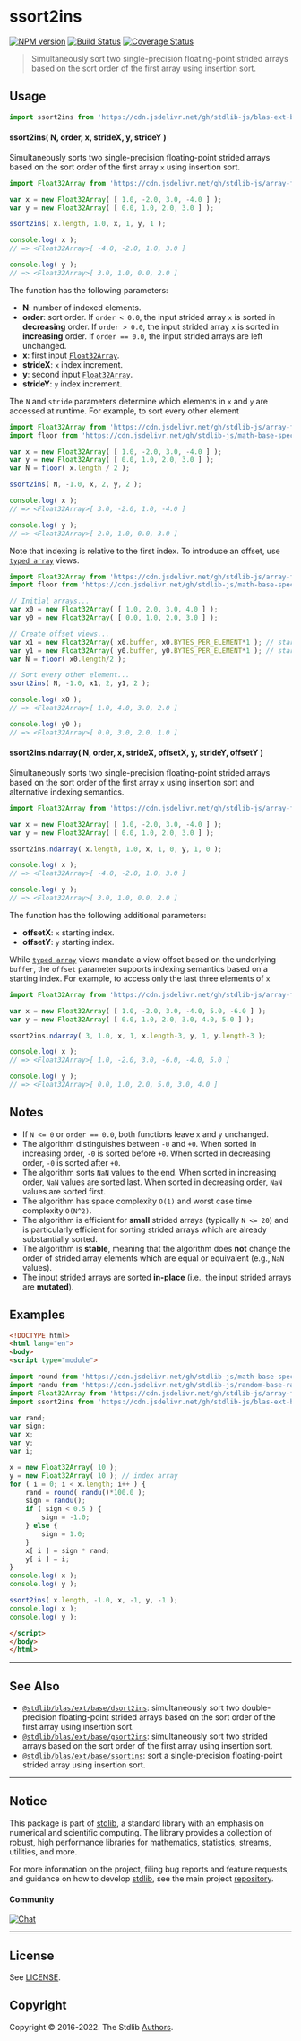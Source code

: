 <!--

@license Apache-2.0

Copyright (c) 2020 The Stdlib Authors.

Licensed under the Apache License, Version 2.0 (the "License");
you may not use this file except in compliance with the License.
You may obtain a copy of the License at

   http://www.apache.org/licenses/LICENSE-2.0

Unless required by applicable law or agreed to in writing, software
distributed under the License is distributed on an "AS IS" BASIS,
WITHOUT WARRANTIES OR CONDITIONS OF ANY KIND, either express or implied.
See the License for the specific language governing permissions and
limitations under the License.

-->

# ssort2ins

[![NPM version][npm-image]][npm-url] [![Build Status][test-image]][test-url] [![Coverage Status][coverage-image]][coverage-url] <!-- [![dependencies][dependencies-image]][dependencies-url] -->

> Simultaneously sort two single-precision floating-point strided arrays based on the sort order of the first array using insertion sort.



<section class="usage">

## Usage

```javascript
import ssort2ins from 'https://cdn.jsdelivr.net/gh/stdlib-js/blas-ext-base-ssort2ins@esm/index.mjs';
```

#### ssort2ins( N, order, x, strideX, y, strideY )

Simultaneously sorts two single-precision floating-point strided arrays based on the sort order of the first array `x` using insertion sort.

```javascript
import Float32Array from 'https://cdn.jsdelivr.net/gh/stdlib-js/array-float32@esm/index.mjs';

var x = new Float32Array( [ 1.0, -2.0, 3.0, -4.0 ] );
var y = new Float32Array( [ 0.0, 1.0, 2.0, 3.0 ] );

ssort2ins( x.length, 1.0, x, 1, y, 1 );

console.log( x );
// => <Float32Array>[ -4.0, -2.0, 1.0, 3.0 ]

console.log( y );
// => <Float32Array>[ 3.0, 1.0, 0.0, 2.0 ]
```

The function has the following parameters:

-   **N**: number of indexed elements.
-   **order**: sort order. If `order < 0.0`, the input strided array `x` is sorted in **decreasing** order. If `order > 0.0`, the input strided array `x` is sorted in **increasing** order. If `order == 0.0`, the input strided arrays are left unchanged.
-   **x**: first input [`Float32Array`][@stdlib/array/float32].
-   **strideX**: `x` index increment.
-   **y**: second input [`Float32Array`][@stdlib/array/float32].
-   **strideY**: `y` index increment.

The `N` and `stride` parameters determine which elements in `x` and `y` are accessed at runtime. For example, to sort every other element

```javascript
import Float32Array from 'https://cdn.jsdelivr.net/gh/stdlib-js/array-float32@esm/index.mjs';
import floor from 'https://cdn.jsdelivr.net/gh/stdlib-js/math-base-special-floor@esm/index.mjs';

var x = new Float32Array( [ 1.0, -2.0, 3.0, -4.0 ] );
var y = new Float32Array( [ 0.0, 1.0, 2.0, 3.0 ] );
var N = floor( x.length / 2 );

ssort2ins( N, -1.0, x, 2, y, 2 );

console.log( x );
// => <Float32Array>[ 3.0, -2.0, 1.0, -4.0 ]

console.log( y );
// => <Float32Array>[ 2.0, 1.0, 0.0, 3.0 ]
```

Note that indexing is relative to the first index. To introduce an offset, use [`typed array`][mdn-typed-array] views.

```javascript
import Float32Array from 'https://cdn.jsdelivr.net/gh/stdlib-js/array-float32@esm/index.mjs';
import floor from 'https://cdn.jsdelivr.net/gh/stdlib-js/math-base-special-floor@esm/index.mjs';

// Initial arrays...
var x0 = new Float32Array( [ 1.0, 2.0, 3.0, 4.0 ] );
var y0 = new Float32Array( [ 0.0, 1.0, 2.0, 3.0 ] );

// Create offset views...
var x1 = new Float32Array( x0.buffer, x0.BYTES_PER_ELEMENT*1 ); // start at 2nd element
var y1 = new Float32Array( y0.buffer, y0.BYTES_PER_ELEMENT*1 ); // start at 2nd element
var N = floor( x0.length/2 );

// Sort every other element...
ssort2ins( N, -1.0, x1, 2, y1, 2 );

console.log( x0 );
// => <Float32Array>[ 1.0, 4.0, 3.0, 2.0 ]

console.log( y0 );
// => <Float32Array>[ 0.0, 3.0, 2.0, 1.0 ]
```

#### ssort2ins.ndarray( N, order, x, strideX, offsetX, y, strideY, offsetY )

Simultaneously sorts two single-precision floating-point strided arrays based on the sort order of the first array `x` using insertion sort and alternative indexing semantics.

```javascript
import Float32Array from 'https://cdn.jsdelivr.net/gh/stdlib-js/array-float32@esm/index.mjs';

var x = new Float32Array( [ 1.0, -2.0, 3.0, -4.0 ] );
var y = new Float32Array( [ 0.0, 1.0, 2.0, 3.0 ] );

ssort2ins.ndarray( x.length, 1.0, x, 1, 0, y, 1, 0 );

console.log( x );
// => <Float32Array>[ -4.0, -2.0, 1.0, 3.0 ]

console.log( y );
// => <Float32Array>[ 3.0, 1.0, 0.0, 2.0 ]
```

The function has the following additional parameters:

-   **offsetX**: `x` starting index.
-   **offsetY**: `y` starting index.

While [`typed array`][mdn-typed-array] views mandate a view offset based on the underlying `buffer`, the `offset` parameter supports indexing semantics based on a starting index. For example, to access only the last three elements of `x`

```javascript
import Float32Array from 'https://cdn.jsdelivr.net/gh/stdlib-js/array-float32@esm/index.mjs';

var x = new Float32Array( [ 1.0, -2.0, 3.0, -4.0, 5.0, -6.0 ] );
var y = new Float32Array( [ 0.0, 1.0, 2.0, 3.0, 4.0, 5.0 ] );

ssort2ins.ndarray( 3, 1.0, x, 1, x.length-3, y, 1, y.length-3 );

console.log( x );
// => <Float32Array>[ 1.0, -2.0, 3.0, -6.0, -4.0, 5.0 ]

console.log( y );
// => <Float32Array>[ 0.0, 1.0, 2.0, 5.0, 3.0, 4.0 ]
```

</section>

<!-- /.usage -->

<section class="notes">

## Notes

-   If `N <= 0` or `order == 0.0`, both functions leave `x` and `y` unchanged.
-   The algorithm distinguishes between `-0` and `+0`. When sorted in increasing order, `-0` is sorted before `+0`. When sorted in decreasing order, `-0` is sorted after `+0`.
-   The algorithm sorts `NaN` values to the end. When sorted in increasing order, `NaN` values are sorted last. When sorted in decreasing order, `NaN` values are sorted first.
-   The algorithm has space complexity `O(1)` and worst case time complexity `O(N^2)`.
-   The algorithm is efficient for **small** strided arrays (typically `N <= 20`) and is particularly efficient for sorting strided arrays which are already substantially sorted.
-   The algorithm is **stable**, meaning that the algorithm does **not** change the order of strided array elements which are equal or equivalent (e.g., `NaN` values).
-   The input strided arrays are sorted **in-place** (i.e., the input strided arrays are **mutated**).

</section>

<!-- /.notes -->

<section class="examples">

## Examples

<!-- eslint no-undef: "error" -->

```html
<!DOCTYPE html>
<html lang="en">
<body>
<script type="module">

import round from 'https://cdn.jsdelivr.net/gh/stdlib-js/math-base-special-round@esm/index.mjs';
import randu from 'https://cdn.jsdelivr.net/gh/stdlib-js/random-base-randu@esm/index.mjs';
import Float32Array from 'https://cdn.jsdelivr.net/gh/stdlib-js/array-float32@esm/index.mjs';
import ssort2ins from 'https://cdn.jsdelivr.net/gh/stdlib-js/blas-ext-base-ssort2ins@esm/index.mjs';

var rand;
var sign;
var x;
var y;
var i;

x = new Float32Array( 10 );
y = new Float32Array( 10 ); // index array
for ( i = 0; i < x.length; i++ ) {
    rand = round( randu()*100.0 );
    sign = randu();
    if ( sign < 0.5 ) {
        sign = -1.0;
    } else {
        sign = 1.0;
    }
    x[ i ] = sign * rand;
    y[ i ] = i;
}
console.log( x );
console.log( y );

ssort2ins( x.length, -1.0, x, -1, y, -1 );
console.log( x );
console.log( y );

</script>
</body>
</html>
```

</section>

<!-- /.examples -->

<!-- Section for related `stdlib` packages. Do not manually edit this section, as it is automatically populated. -->

<section class="related">

* * *

## See Also

-   <span class="package-name">[`@stdlib/blas/ext/base/dsort2ins`][@stdlib/blas/ext/base/dsort2ins]</span><span class="delimiter">: </span><span class="description">simultaneously sort two double-precision floating-point strided arrays based on the sort order of the first array using insertion sort.</span>
-   <span class="package-name">[`@stdlib/blas/ext/base/gsort2ins`][@stdlib/blas/ext/base/gsort2ins]</span><span class="delimiter">: </span><span class="description">simultaneously sort two strided arrays based on the sort order of the first array using insertion sort.</span>
-   <span class="package-name">[`@stdlib/blas/ext/base/ssortins`][@stdlib/blas/ext/base/ssortins]</span><span class="delimiter">: </span><span class="description">sort a single-precision floating-point strided array using insertion sort.</span>

</section>

<!-- /.related -->

<!-- Section for all links. Make sure to keep an empty line after the `section` element and another before the `/section` close. -->


<section class="main-repo" >

* * *

## Notice

This package is part of [stdlib][stdlib], a standard library with an emphasis on numerical and scientific computing. The library provides a collection of robust, high performance libraries for mathematics, statistics, streams, utilities, and more.

For more information on the project, filing bug reports and feature requests, and guidance on how to develop [stdlib][stdlib], see the main project [repository][stdlib].

#### Community

[![Chat][chat-image]][chat-url]

---

## License

See [LICENSE][stdlib-license].


## Copyright

Copyright &copy; 2016-2022. The Stdlib [Authors][stdlib-authors].

</section>

<!-- /.stdlib -->

<!-- Section for all links. Make sure to keep an empty line after the `section` element and another before the `/section` close. -->

<section class="links">

[npm-image]: http://img.shields.io/npm/v/@stdlib/blas-ext-base-ssort2ins.svg
[npm-url]: https://npmjs.org/package/@stdlib/blas-ext-base-ssort2ins

[test-image]: https://github.com/stdlib-js/blas-ext-base-ssort2ins/actions/workflows/test.yml/badge.svg?branch=v0.0.8
[test-url]: https://github.com/stdlib-js/blas-ext-base-ssort2ins/actions/workflows/test.yml?query=branch:v0.0.8

[coverage-image]: https://img.shields.io/codecov/c/github/stdlib-js/blas-ext-base-ssort2ins/main.svg
[coverage-url]: https://codecov.io/github/stdlib-js/blas-ext-base-ssort2ins?branch=main

<!--

[dependencies-image]: https://img.shields.io/david/stdlib-js/blas-ext-base-ssort2ins.svg
[dependencies-url]: https://david-dm.org/stdlib-js/blas-ext-base-ssort2ins/main

-->

[chat-image]: https://img.shields.io/gitter/room/stdlib-js/stdlib.svg
[chat-url]: https://gitter.im/stdlib-js/stdlib/

[stdlib]: https://github.com/stdlib-js/stdlib

[stdlib-authors]: https://github.com/stdlib-js/stdlib/graphs/contributors

[umd]: https://github.com/umdjs/umd
[es-module]: https://developer.mozilla.org/en-US/docs/Web/JavaScript/Guide/Modules

[deno-url]: https://github.com/stdlib-js/blas-ext-base-ssort2ins/tree/deno
[umd-url]: https://github.com/stdlib-js/blas-ext-base-ssort2ins/tree/umd
[esm-url]: https://github.com/stdlib-js/blas-ext-base-ssort2ins/tree/esm
[branches-url]: https://github.com/stdlib-js/blas-ext-base-ssort2ins/blob/main/branches.md

[stdlib-license]: https://raw.githubusercontent.com/stdlib-js/blas-ext-base-ssort2ins/main/LICENSE

[@stdlib/array/float32]: https://github.com/stdlib-js/array-float32/tree/esm

[mdn-typed-array]: https://developer.mozilla.org/en-US/docs/Web/JavaScript/Reference/Global_Objects/TypedArray

<!-- <related-links> -->

[@stdlib/blas/ext/base/dsort2ins]: https://github.com/stdlib-js/blas-ext-base-dsort2ins/tree/esm

[@stdlib/blas/ext/base/gsort2ins]: https://github.com/stdlib-js/blas-ext-base-gsort2ins/tree/esm

[@stdlib/blas/ext/base/ssortins]: https://github.com/stdlib-js/blas-ext-base-ssortins/tree/esm

<!-- </related-links> -->

</section>

<!-- /.links -->
